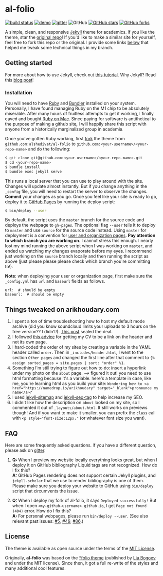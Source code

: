 # al-folio

[![build status](https://travis-ci.org/alshedivat/al-folio.svg?branch=master)](https://travis-ci.org/alshedivat/al-folio)
[![demo](https://img.shields.io/badge/theme-demo-brightgreen.svg)](https://alshedivat.github.io/al-folio/)
[![gitter](https://badges.gitter.im/alshedivat/al-folio.svg)](https://gitter.im/alshedivat/al-folio?utm_source=badge&utm_medium=badge&utm_campaign=pr-badge)
![GitHub](https://img.shields.io/github/license/alshedivat/al-folio?color=blue)
[![GitHub stars](https://img.shields.io/github/stars/alshedivat/al-folio)](https://github.com/alshedivat/al-folio)
[![GitHub forks](https://img.shields.io/github/forks/alshedivat/al-folio)](https://github.com/alshedivat/al-folio/fork)

A simple, clean, and responsive [Jekyll](https://jekyllrb.com/) theme for academics.
If you like the theme, star the [original repo](https://github.com/alshedivat/al-folio)! If you'd like to make a similar site for yourself, feel free to fork this repo or the original. I provide some links [below](#below) that helped me tweak some technical things in my branch.


## Getting started

For more about how to use Jekyll, check out [this tutorial](https://www.taniarascia.com/make-a-static-website-with-jekyll/).
Why Jekyll? Read this [blog post](https://karpathy.github.io/2014/07/01/switching-to-jekyll/)!


### Installation

You will need to have [Ruby](https://www.ruby-lang.org/en/downloads/) and [Bundler](https://bundler.io/) installed on your system. Personally, I have found managing Ruby on the M1 chip to be absolutely miserable. After many hours of fruitless attempts to get it working, I finally caved and bought [Ruby on Mac](https://www.rubyonmac.dev/). Since paying for software is antithetical to the purpose of making a github site, I will happily share this script with anyone from a historically marginalized group in academia.

Once you've gotten Ruby working, first [fork](https://guides.github.com/activities/forking/) the theme from `github.com:alshedivat/al-folio` to `github.com:<your-username>/<your-repo-name>` and do the following:

```bash
$ git clone git@github.com:<your-username>/<your-repo-name>.git
$ cd <your-repo-name>
$ bundle install
$ bundle exec jekyll serve
```

This runs a local server that you can use to play around with the site. Changes will update almost instantly. But if you change anything in the `_config` file, you will need to restart the server to observe the changes.
**Commit** your changes as you go.
Once you feel like your site is ready to go, deploy it to [GitHub Pages](https://pages.github.com/) by running the deploy script:

```bash
$ bin/deploy --user
```
By default, the script uses the `master` branch for the source code and deploys the webpage to `gh-pages`.
The optional flag `--user` tells it to deploy to `master` and use `source` for the source code instead. Using `master` for deployment is a convention for [user and organization pages](https://help.github.com/articles/user-organization-and-project-pages/). **Pay attention to which branch you are working on**. I cannot stress this enough. I nearly lost my mind running the above script when I was working on `master`, and ended up watching my changes evaporate before my eyes. I recommend just working on the `source` branch locally and then running the script as above (just please please please check which branch you're committing to!).

**Note:** when deploying your user or organization page, first make sure the `_config.yml` has `url` and `baseurl` fields as follows.

```
url:  # should be empty
baseurl:  # should be empty
```

<a id="below"></a>
## Things tweaked on arikhoudary.com

1. I spent a ton of time troubleshooting how to host my default mode archive (did you know soundcloud limits your uploads to 3 hours on the free version?? I didn't!). [This post](https://portalzine.de/dev/html5/hosting-mp3-files-on-google-drive-html5-audio-player/) sealed the deal.
2. I followed [this advice](https://gitter.im/alshedivat/al-folio?at=5f5a8890b190f2328e656862) for getting my CV to be a link on the header and not its own page.
3. I hard-coded the order of my sites by creating a variable in the YAML header called `order`. Then in `_includes/header.html`, I went to the section `Other pages` and changed the first line after that comment to `{% assign sorted_pages = site.pages | sort: "order" %}`.
4. Something I'm still trying to figure out how to do: insert a hyperlink under my photo on the `about` page. --> figured it out! you need to use html formatting because it's a variable. here's a template in case, like me, you're learning html as you build your site: `Wondering how to <a href="https://namedrop.io/arikhoudary" target="_blank">pronounce my name</a>?`
5. I used [jekyll-sitemap](https://github.com/jekyll/jekyll-sitemap) and [jekyll-seo-tag](https://github.com/jekyll/jekyll-seo-tag) to help increase my SEO.
6. I didn't like how the description on `about` looked on my site, so I commented it out of `_layouts/about.html`. It still works on previews though! And if you want to make it smaller, you can prefix the `class` call with `<p style="font-size:12px;"` (or whatever font size you want).


## FAQ

Here are some frequently asked questions.
If you have a different question, please ask on [gitter](https://gitter.im/alshedivat/al-folio).

1. **Q:** When I preview my website locally everything looks great, but when I deploy it on GitHub bibliography Liquid tags are not recognized.
   How do I fix this? <br>
   **A:** GitHub Pages rendering does not support certain Jekyll plugins, and `jekyll-scholar` that we use to render bibliography is one of them. Please make sure you deploy your website to GitHub using `bin/deploy` script that circumvents the issue.

2. **Q:** When I deploy my fork of al-folio, it says `Deployed successfully!`
   But when I open `<my-github-username>.github.io`, I get `Page not found (404)` error.
   How do I fix this? <br>
   **A:** For personal webpages, please run `bin/deploy --user`.
   (See also relevant past issues: [#5](https://github.com/alshedivat/al-folio/issues/5), [#49](https://github.com/alshedivat/al-folio/issues/49), [#86](https://github.com/alshedivat/al-folio/issues/86).)


## License

The theme is available as open source under the terms of the [MIT License](https://opensource.org/licenses/MIT).

Originally, **al-folio** was based on the [\*folio theme](https://github.com/bogoli/-folio) (published by [Lia Bogoev](http://liabogoev.com) and under the MIT license).
Since then, it got a full re-write of the styles and many additional cool features.
